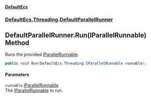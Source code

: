 #### [DefaultEcs](index.md 'index')
### [DefaultEcs.Threading](index.md#DefaultEcs_Threading 'DefaultEcs.Threading').[DefaultParallelRunner](DefaultParallelRunner.md 'DefaultEcs.Threading.DefaultParallelRunner')
## DefaultParallelRunner.Run(IParallelRunnable) Method
Runs the provided [IParallelRunnable](IParallelRunnable.md 'DefaultEcs.Threading.IParallelRunnable').  
```csharp
public void Run(DefaultEcs.Threading.IParallelRunnable runnable);
```
#### Parameters
<a name='DefaultEcs_Threading_DefaultParallelRunner_Run(DefaultEcs_Threading_IParallelRunnable)_runnable'></a>
`runnable` [IParallelRunnable](IParallelRunnable.md 'DefaultEcs.Threading.IParallelRunnable')  
The [IParallelRunnable](IParallelRunnable.md 'DefaultEcs.Threading.IParallelRunnable') to run.
  
